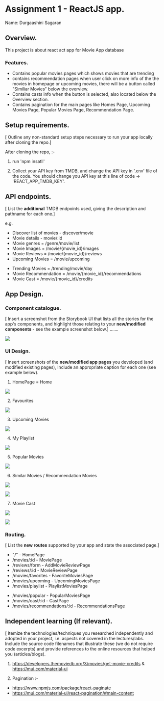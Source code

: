 # Assignment 1 - ReactJS app.

Name: Durgaashini Sagaran

## Overview.

This project is about react act app for Movie App database

### Features.
 
+ Contains popular movies pages which shows movies that are trending
+ contains recommendation pages when user click on more info of the the movies in homepage or upcoming movies, there will be a button called "Similiar Movies" below the overview.
+ Contains casts info when the button is selected, also located below the Overview section.
+ Contains pagination for the main pages like Homes Page, Upcoming Movies Page, Popular Movies Page, Recommendation Page.

## Setup requirements.

[ Outline any non-standard setup steps necessary to run your app locally after cloning the repo.]

After cloning the repo, :-

1. run 'npm insatll'

2. Collect your API key from TMDB, and change the API key in '.env' file of the code. You should change you API key at this line of code -> 'REACT_APP_TMDB_KEY'.



## API endpoints.

[ List the __additional__ TMDB endpoints used, giving the description and pathname for each one.] 

e.g.
+ Discover list of movies - discover/movie
+ Movie details - movie/:id
+ Movie genres = /genre/movie/list
+ Movie Images = /movie/{movie_id}/images
+ Movie Reviews = /movie/{movie_id}/reviews
+ Upcoming Movies = /movie/upcoming
<!-- NEW -->
+ Trending Movies = /trending/movie/day
+ Movie Recommendation = /movie/{movie_id}/recommendations
+ Movie Cast = /movie/{movie_id}/credits 

## App Design.

### Component catalogue.

[ Insert a screenshot from the Storybook UI that lists all the stories for the app's components, and highlight those relating to your __new/modified components__ - see the example screenshot below.] .......

![](./images/storybook.png)
### UI Design.

[ Insert screenshots of the __new/modified app pages__ you developed (and modified existing pages), Include an appropriate caption for each one (see example below).

1. HomePage = Home

![ ](./images/HomePage.png)

2. Favourites

![ ](./images/FavouriteMovies.png)

3. Upcoming Movies

![ ](./images/UpcomingMovies.png)

4. My Playlist 

![ ](./images/PlaylistMovies.png)

5. Popular Movies

![ ](./images/PopularMovies.png)

6. Similar Movies / Recommendation Movies

![ ](./images/more_info.png)

![ ](./images/SimilarMovies.png)

7. Movie Cast

![ ](./images/more_info.png)

<!-- NEED TO UPDATE -->
![ ](./images/Cast.png)


### Routing.

[ List the __new routes__ supported by your app and state the associated page.]
+ "/" - HomePage
+ /movies/:id - MoviePage
+ /reviews/form - AddMovieReviewPage
+ /reviews/:id - MovieReviewPage
+ /movies/favorites - FavoriteMoviesPage
+ /movies/upcoming - UpcomingMoviesPage
+ /movies/playlist - PlaylistMoviesPage
<!-- NEW -->
+ /movies/popular - PopularMoviesPage
+ /movies/cast/:id - CastPage
+ /movies/recommendations/:id - RecommendationsPage

## Independent learning (If relevant).

[ Itemize the technologies/techniques you researched independently and adopted in your project, i.e. aspects not covered in the lectures/labs. Include the source code filenames that illustrate these (we do not require code excerpts) and provide references to the online resources that helped you (articles/blogs).

1. https://developers.themoviedb.org/3/movies/get-movie-credits & https://mui.com/material-ui

2. Pagination :-

+ https://www.npmjs.com/package/react-paginate
+ https://mui.com/material-ui/react-pagination/#main-content


